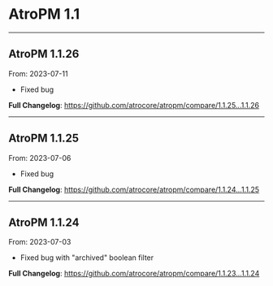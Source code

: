 # AtroPM 1.1


---

## AtroPM 1.1.26
From: 2023-07-11

* Fixed bug

**Full Changelog**: https://github.com/atrocore/atropm/compare/1.1.25...1.1.26

---

## AtroPM 1.1.25
From: 2023-07-06

* Fixed bug

**Full Changelog**: https://github.com/atrocore/atropm/compare/1.1.24...1.1.25

---

## AtroPM 1.1.24
From: 2023-07-03

* Fixed bug with "archived" boolean filter

**Full Changelog**: https://github.com/atrocore/atropm/compare/1.1.23...1.1.24